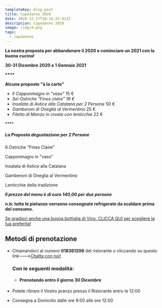 ```yaml
---
templateKey: blog-post
title: Capodanno 2020
date: 2020-12-27T10:14:23.913Z
description: Capodanno 2020
image: /img/4.png
tags:
  - capodanno
---
```



**La nostra proposta per abbandonare il 2020 e cominciare un 2021 con la buona cucina!** 

**30-31 Dicembre 2020 e 1 Gennaio 2021**

**\*\*\*\***

**Alcune proposte "à la carte"**

* *Il Capponmagro in "vaso"*     15 €
* *Sei Ostriche "Fines claire"     16 €*  
* *Insalata di Astice alla Catalana per 2 Persone*     50 €
* *Gamberoni di Oneglia al Vermentino*     25 €
* *Filetto di Manzo in crosta con lenticchie*     22 €

\*\*\*\*

##### **La Proposta degustazione *per 2 Persone***

6 Ostriche "Fines Claire"

Capponmagro in "vaso"

Insalata di Astice alla Catalana

Gamberoni di Oneglia al Vermentino

Lenticchie della tradizione

***Il prezzo del menu è di euro 140,00 per due persone***

**n.b: tutte le pietanze verranno consegnate refrigerate da scaldare prima del consumo.**

[Se gradisci anche una buona bottiglia di Vino, CLICCA QUI per scegliere la tua preferita!](https://laruotaimperia.com/news/2020-05-20-carta-dei-vini/)

[](https://laruotaimperia.com/news/2020-05-20-carta-dei-vini/)<!--StartFragment-->

## Metodi di prenotazione

* Chiamandoci al numero **018361206** del ristorante o cliccando su questo link--->[Chatta con noi!](https://wa.me/39018361206)

  ### Con le seguenti modalità:

  * #### Prenotando entro il giorno 30 Dicembre
* Potete ritirare il Vostro pranzo presso il Ristorante  entro le 12:00
* Consegna a Domicilio  dalle ore 9:00 alle ore 12:00